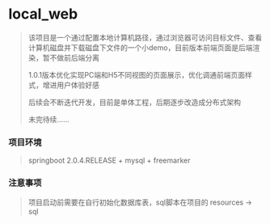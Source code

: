# local_web

>  该项目是一个通过配置本地计算机路径，通过浏览器可访问目标文件、查看计算机磁盘并下载磁盘下文件的一个小demo，目前版本前端页面是后端渲染，暂不做前后端分离
>
> 1.0.1版本优化实现PC端和H5不同视图的页面展示，优化调通前端页面样式，增进用户体验好感
>
> 后续会不断迭代开发，目前是单体工程，后期逐步改造成分布式架构
>
> 未完待续……

### 项目环境

> springboot 2.0.4.RELEASE + mysql + freemarker

### 注意事项

> 项目启动前需要在自行初始化数据库表，sql脚本在项目的 resources -> sql